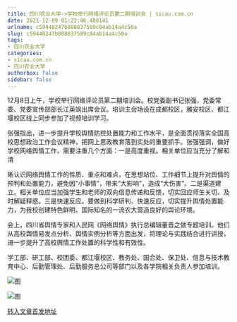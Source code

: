 ```yaml
---
title: 四川农业大学->学校举行网络评论员第二期培训会 | sicau.com.cn
date: 2021-12-09 01:22:46.480141
urlname: c59448247b808837589c84ab14a4c50a
slug: c59448247b808837589c84ab14a4c50a
tags: 
- 四川农业大学
categories:
- sicau.com.cn
- 四川农业大学
authorbox: false
sidebar: false
---
```

12月8日上午，学校举行网络评论员第二期培训会。校党委副书记张强，党委常委、党委宣传部部长江英飒出席会议。培训主会场设在成都校区，雅安校区、都江堰校区线上同步参加了视频培训学习。

张强指出，进一步提升学校舆情防控处置能力和工作水平，是全面贯彻落实全国高校思想政治工作会议精神，把网上思政教育落到实处的重要抓手。张强强调，做好学校网络舆情工作，需要注重几个方面：一是高度重视。相关单位应当充分了解和清
<!--more-->
晰认识网络舆情工作的性质、重点和难点，在思想站位、工作细节上提升对舆情的预判和处置能力，避免因“小事情”，带来“大影响”，造成“大伤害”。二是渠道建立。相关单位应当加强学生和老师的双向信息传递和反馈，切实回应师生关切、及时解疑释惑。三是快速反应。要做到科学研判、快速反应，切实提升舆情处置能力，为我校创建特色鲜明、国际知名的一流农大营造良好的舆论环境。

会上，四川省舆情专家和人民网《网络舆情》执行总编辑董晋之做专题培训。他们从高校舆情易发点分析、舆情实例分析等方面出发，将理论与实践结合进行讲授，进一步提升了高校舆情工作处置的科学性和有效性。

学工部、研工部、校团委、都江堰校区、教务处、国合处、保卫处、信息与技术教育中心、后勤管理处、后勤服务总公司等部门以及各学院相关负责人参加培训。

![图](https://news.sicau.edu.cn/__local/C/82/5B/D87C152EBFB983A0FAEB03E3341_008FF5AB_12705F.png)

![图](https://news.sicau.edu.cn/__local/F/D8/01/C43489C6F98B2F5E3CF320CAB70_B1DCC08C_EB752.png)

[转入文章首发地址](https://news.sicau.edu.cn/info/1078/65927.htm)